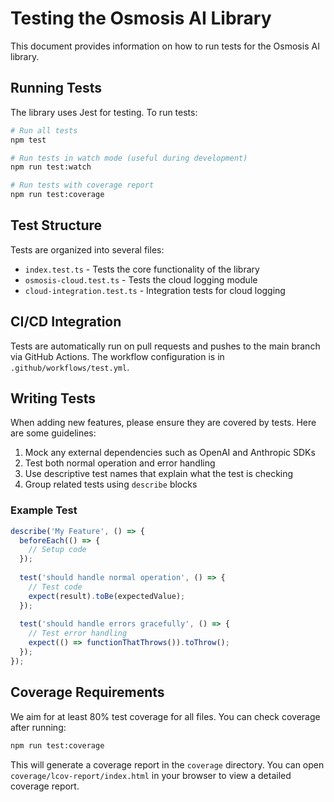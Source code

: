 # Testing the Osmosis AI Library

This document provides information on how to run tests for the Osmosis AI library.

## Running Tests

The library uses Jest for testing. To run tests:

```bash
# Run all tests
npm test

# Run tests in watch mode (useful during development)
npm run test:watch

# Run tests with coverage report
npm run test:coverage
```

## Test Structure

Tests are organized into several files:

- `index.test.ts` - Tests the core functionality of the library
- `osmosis-cloud.test.ts` - Tests the cloud logging module
- `cloud-integration.test.ts` - Integration tests for cloud logging

## CI/CD Integration

Tests are automatically run on pull requests and pushes to the main branch via GitHub Actions. The workflow configuration is in `.github/workflows/test.yml`.

## Writing Tests

When adding new features, please ensure they are covered by tests. Here are some guidelines:

1. Mock any external dependencies such as OpenAI and Anthropic SDKs
2. Test both normal operation and error handling
3. Use descriptive test names that explain what the test is checking
4. Group related tests using `describe` blocks

### Example Test

```typescript
describe('My Feature', () => {
  beforeEach(() => {
    // Setup code
  });
  
  test('should handle normal operation', () => {
    // Test code
    expect(result).toBe(expectedValue);
  });
  
  test('should handle errors gracefully', () => {
    // Test error handling
    expect(() => functionThatThrows()).toThrow();
  });
});
```

## Coverage Requirements

We aim for at least 80% test coverage for all files. You can check coverage after running:

```bash
npm run test:coverage
```

This will generate a coverage report in the `coverage` directory. You can open `coverage/lcov-report/index.html` in your browser to view a detailed coverage report. 